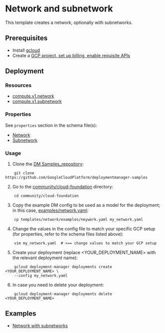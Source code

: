 # Network and subnetwork

This template creates a network, optionally with subnetworks.

## Prerequisites

- Install [gcloud](https://cloud.google.com/sdk)
- Create a [GCP project, set up billing, enable requisite APIs](../project/README.md)

## Deployment

### Resources

- [compute.v1.network](https://cloud.google.com/compute/docs/reference/latest/networks)
- [compute.v1.subnetwork](https://cloud.google.com/compute/docs/reference/latest/subnetworks)

### Properties

See `properties` section in the schema file(s):

-  [Network](network.py.schema)
-  [Subnetwork](subnetwork.py.schema)


### Usage


1. Clone the [DM Samples_repository](https://github.com/GoogleCloudPlatform/deploymentmanager-samples):

```
    git clone https://github.com/GoogleCloudPlatform/deploymentmanager-samples
```

2. Go to the [community/cloud-foundation](../../) directory:

```
    cd community/cloud-foundation
```

3. Copy the example DM config to be used as a model for the deployment; in this case, [examples/network.yaml](examples/network.yaml):

```
    cp templates/network/examples/neywork.yaml my_network.yaml
```

4. Change the values in the config file to match your specific GCP setup (for properties, refer to the schema files listed above):

```
    vim my_network.yaml  # <== change values to match your GCP setup
```

5. Create your deployment (replace <YOUR_DEPLOYMENT_NAME> with the relevant deployment name):

```
    gcloud deployment-manager deployments create <YOUR_DEPLOYMENT_NAME> \
    --config my_network.yaml
```

6. In case you need to delete your deployment:

```
    gcloud deployment-manager deployments delete <YOUR_DEPLOYMENT_NAME>
```

## Examples

- [Network with subnetworks](examples/network.yaml)

